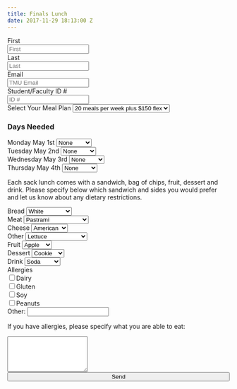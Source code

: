 ```yaml
---
title: Finals Lunch
date: 2017-11-29 18:13:00 Z
---
```


<div class="col s6 offset-s3">
<form method="POST" action="https://formspree.io/lreyes@masters.edu">
<div class="control-group">
<label class="control-label" for="inputEmail">First</label>
<div class="controls">
<input type="text" id="inputFirst" placeholder="First" name="First">
<input type="hidden" name="_cc" value="apari@masters.edu" />
</div>
</div>
<div class="control-group">
<label class="control-label" for="inputEmail">Last</label>
<div class="controls">
<input type="text" id="inputLast" placeholder="Last" name="Last">
</div>
</div>
<div class="control-group">
<label class="control-label" for="inputEmail">Email</label>
<div class="controls">
<input type="text" id="inputEmail" placeholder="TMU Email" name="email">
</div>
</div>
<div class="control-group">
<label class="control-label" for="inputID">Student/Faculty ID #</label>
<div class="controls">
<input type="text" id="inputID" placeholder="ID #" name="ID">
</div>
</div>
<div class="input-field">
<label for="sel13">Select Your Meal Plan</label>
<select class="form-control" id="sel13" name="Meal Plan">
<option value="20+flex">20 meals per week plus $150 flex</option>
<option value="20">20 meals per week</option>
<option value="14+flex">14 meals per week plus $150 flex</option>
<option value="14">14 meals per week</option>
<option value="10+flex">10 meals per week plus $150 flex</option>
<option value="10">10 meals per week</option>
<option value="5">5 meals per week</option>
<option value="flexonly">Flex only</option>
<option value="fac/staff">Faculty/staff</option>
</select>
</div>
<h3>Days Needed</h3>
<div class="input-field">
<label for="sel1">Monday May 1st</label>
<select class="form-control" id="sel1" name="Monday">
<option value="N/A">None</option>
<option value="10:30 AM">10:30 AM</option>
<option value="1:00 PM">1:00 PM</option>
</select>
</div>
<div class="input-field">
<label for="sel2">Tuesday May 2nd</label>
<select class="form-control" id="sel2" name="Tuesday">
<option value="N/A">None</option>
<option value="10:30 AM">10:30 AM</option>
<option value="1:00 PM">1:00 PM</option>
</select>
</div>
<div class="input-field">
<label for="sel3">Wednesday May 3rd</label>
<select class="form-control" id="sel3" name="Wednesday">
<option value="N/A">None</option>
<option value="10:30 AM">10:30 AM</option>
<option value="1:00 PM">1:00 PM</option>
</select>
</div>
<div class="input-field">
<label for="sel4">Thursday May 4th</label>
<select class="form-control" id="sel4" name="Thursday">
<option value="N/A">None</option>
<option value="10:30 AM">10:30 AM</option>
<option value="1:00 PM">1:00 PM</option>
</select>
</div>
<p>
Each sack lunch comes with a sandwich, bag of chips, fruit, dessert and drink. Please specify below which sandwich and sides you would prefer and let us know about any dietary restrictions.
</p>
<div class="input-field">
<label for="sel5">Bread</label>
<select class="form-control" id="sel5" name="Bread">
<option value="White">White</option>
<option value="Wheat">Wheat</option>
<option value="Whole Wheat">Whole Wheat</option>
<option value="Sourdough">Sourdough</option>
<option value="None">None</option>
</select>
</div>
<div class="input-field">
<label for="sel6">Meat</label>
<select class="form-control" id="sel6" name="Meat">
<option value="Pastrami">Pastrami</option>
<option value="Turkey">Turkey</option>
<option value="Ham">Ham</option>
<option value="Peanut Butter & Jelly">Peanut Butter & Jelly</option>
<option value="None">None</option>
</select>
</div>
<div class="input-field">
<label for="sel7">Cheese</label>
<select class="form-control" id="sel7" name="Cheese">
<option value="American">American</option>
<option value="Swiss">Swiss</option>
<option value="Provolone">Provolone</option>
<option value="None">None</option>
</select>
</div>
<div class="input-field">
<label for="sel8">Other</label>
<select class="form-control" id="sel8" name="Other">
<option value="Lettuce">Lettuce</option>
<option value="Tomatoes">Tomatoes</option>
<option value="Lettuce & Tomatoes">Lettuce & Tomatoes</option>
<option value="None">None</option>
</select>
</div>
<div class="input-field">
<label for="sel9">Fruit</label>
<select class="form-control" id="sel9" name="Fruit">
<option value="Apple">Apple</option>
<option value="Banana">Banana</option>
<option value="None">None</option>
</select>
</div>
<div class="input-field">
<label for="sel10">Dessert</label>
<select class="form-control" id="sel10" name="Dessert">
<option value="Cookie">Cookie</option>
<option value="Snickers">Snickers</option>
<option value="None">None</option>
</select>
</div>
<div class="input-field">
<label for="sel11">Drink</label>
<select class="form-control" id="sel11" name="Drink">
<option value="Soda">Soda</option>
<option value="Diet Soda">Diet Soda</option>
<option value="Milk">Milk</option>
<option value="Water">Water</option>
</select>
</div>
<div class="input-field">
<label for="sel12">Allergies</label>
<div class="checkbox">
<label><input type="checkbox" value="Dairy" name="Allergies">Dairy</label>
</div>
<div class="checkbox">
<label><input type="checkbox" value="Gluten" name="Allergies">Gluten</label>
</div>
<div class="checkbox">
<label><input type="checkbox" value="Soy" name="Allergies">Soy</label>
</div>
<div class="checkbox">
<label><input type="checkbox" value="Peanuts" name="Allergies">Peanuts</label>
</div>
<div class="input-field">
<label for="usr">Other:</label>
<input type="text" class="form-control" id="usr" name="Allergies">
</div>
</div>
<p>
If you have allergies, please specify what you are able to eat:
</p>
<div class="input-field">
<textarea class="form-control" rows="5" id="comment" name="Allergies explained"></textarea>
</div>
<button type="submit" class="btn btn-blue" style="width: 100%;">Send</button>
</form>
</div>